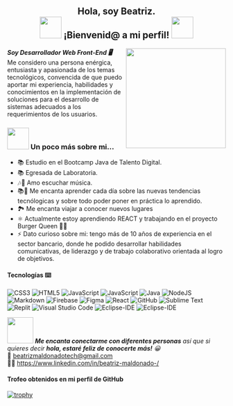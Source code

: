 

<!--
**Bemm12/Bemm12** is a ✨ _special_ ✨ repository because its `README.md` (this file) appears on your GitHub profile.
-->
<h2  align="center">Hola, soy Beatriz. <br> <img src="https://media.giphy.com/media/mGcNjsfWAjY5AEZNw6/giphy.gif" width="50"> ¡Bienvenid@ a mi perfil! <img src="https://media.giphy.com/media/mGcNjsfWAjY5AEZNw6/giphy.gif" width="50"></h2>
<img align='right' src="https://static.vecteezy.com/system/resources/thumbnails/005/211/079/small_2x/woman-working-on-laptop-illustration-work-from-home-cartoon-character-free-vector.jpg" width="230">
 <em> <b>Soy  Desarrollador Web Front-End 🖥️ </b></em>
 <br>Me considero una persona enérgica, entusiasta y apasionada de los temas tecnológicos, convencida de que puedo aportar mi experiencia, habilidades y conocimientos en la implementación de soluciones para el desarrollo de sistemas adecuados a los requerimientos de los usuarios.
 
 ### <img src="https://media.giphy.com/media/VgCDAzcKvsR6OM0uWg/giphy.gif" width="50"> Un poco más sobre mi...

- 📚 Estudio en el  Bootcamp Java de Talento Digital.
- 📚 Egresada de Laboratoria.
- 🎶🎵 Amo escuchar música.
- 📚📑 Me encanta aprender cada día sobre las nuevas tendencias tecnólogicas y sobre todo poder poner en práctica lo aprendido. 
- 🏞️ Me encanta viajar a conocer nuevos lugares
- ⚛️ Actualmente estoy aprendiendo REACT y  trabajando en el proyecto Burger Queen 🍔😍
- ⚡ Dato curioso sobre mi: tengo más de 10 años de experiencia en el sector bancario, donde he podido desarrollar habilidades comunicativas,  de liderazgo  y de trabajo colaborativo orientada al logro de objetivos. 
 


#### Tecnologías ⌨️
![CSS3](https://img.shields.io/badge/css3-%231572B6.svg?style=for-the-badge&logo=css3&logoColor=white)
![HTML5](https://img.shields.io/badge/html5-%23E34F26.svg?style=for-the-badge&logo=html5&logoColor=white)
![JavaScript](https://img.shields.io/badge/javascript-%23323330.svg?style=for-the-badge&logo=javascript&logoColor=%23F7DF1E)
![JavaScript](https://img.shields.io/badge/javascript-%23323330.svg?style=for-the-badge&logo=javascript&logoColor=%23F7DF1E)
![Java](http://img.shields.io/badge/-Java-5B4638?style=for-the-badge&logo=java&logoColor=ffffff)
![NodeJS](https://img.shields.io/badge/node.js-6DA55F?style=for-the-badge&logo=node.js&logoColor=white)
![Markdown](https://img.shields.io/badge/markdown-%23000000.svg?style=for-the-badge&logo=markdown&logoColor=white)
![Firebase](https://img.shields.io/badge/Firebase-039BE5?style=for-the-badge&logo=Firebase&logoColor=white)
![Figma](https://img.shields.io/badge/figma-%23F24E1E.svg?style=for-the-badge&logo=figma&logoColor=white)
![React](https://img.shields.io/badge/react-%2320232a.svg?style=for-the-badge&logo=react&logoColor=%2361DAFB)
![GitHub](https://img.shields.io/badge/github-%23121011.svg?style=for-the-badge&logo=github&logoColor=white)
![Sublime Text](https://img.shields.io/badge/sublime_text-%23575757.svg?style=for-the-badge&logo=sublime-text&logoColor=important)
![Replit](https://img.shields.io/badge/Replit-DD1200?style=for-the-badge&logo=Replit&logoColor=white)
![Visual Studio Code](https://img.shields.io/badge/Visual%20Studio%20Code-0078d7.svg?style=for-the-badge&logo=visual-studio-code&logoColor=white)
![Eclipse-IDE](http://img.shields.io/badge/-Eclipse-2C2255?style=flat-square&logo=eclipse&logoColor=ffffff)
![Eclipse-IDE](http://img.shields.io/badge/-Eclipse-2C2255?style=flat-square&logo=eclipse&logoColor=ffffff)

<img src="https://media.giphy.com/media/LnQjpWaON8nhr21vNW/giphy.gif" width="60"> <em><b>Me encanta conectarme con diferentes personas</b> así que si quieres decir <b>hola, estaré feliz de conocerte más!</b> 😀</em>
 <br>📩 beatrizmaldonadotech@gmail.com
 <br> 👩‍💻 https://www.linkedin.com/in/beatriz-maldonado-/

#### Trofeo obtenidos en mi perfil de GitHub
[![trophy](https://github-profile-trophy.vercel.app/?username=Bemm12)](https://github.com/ryo-ma/github-profile-trophy)
